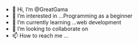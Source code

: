 - 👋 Hi, I’m @GreatGama
- 👀 I’m interested in ...Programming as a beginner
- 🌱 I’m currently learning ...web development
- 💞️ I’m looking to collaborate on 
- 📫 How to reach me ...

<!---
GreatGama/GreatGama is a ✨ special ✨ repository because its `README.md` (this file) appears on your GitHub profile.
You can click the Preview link to take a look at your changes.
--->
